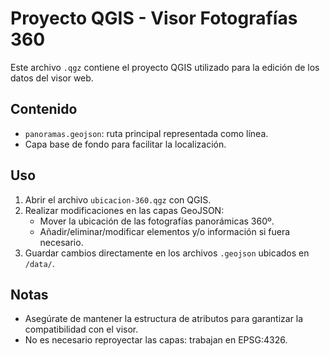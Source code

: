 # Proyecto QGIS - Visor Fotografías 360

Este archivo `.qgz` contiene el proyecto QGIS utilizado para la edición de los datos del visor web.

## Contenido

- `panoramas.geojson`: ruta principal representada como línea.
- Capa base de fondo para facilitar la localización.

## Uso

1. Abrir el archivo `ubicacion-360.qgz` con QGIS.
2. Realizar modificaciones en las capas GeoJSON:
   - Mover la ubicación de las fotografías panorámicas  360º.
   - Añadir/eliminar/modificar elementos y/o información si fuera necesario.
3. Guardar cambios directamente en los archivos `.geojson` ubicados en `/data/`.

## Notas

- Asegúrate de mantener la estructura de atributos para garantizar la compatibilidad con el visor.
- No es necesario reproyectar las capas: trabajan en EPSG:4326.
